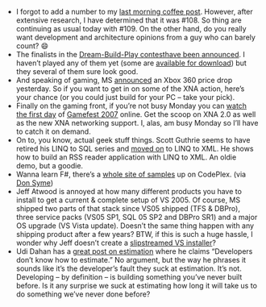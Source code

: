 -   I forgot to add a number to my [last morning coffee
    post](http://devhawk.net/2007/08/03/Morning+Coffee.aspx). However,
    after extensive research, I have determined that it was \#108. So
    thing are continuing as usual today with \#109. On the other hand,
    do you really want development and architecture opinions from a guy
    who can barely count?
    :smile:
-   The finalists in the [Dream-Build-Play
    contest](http://www.dreambuildplay.com/)[have been
    announced](http://blogs.msdn.com/xna/archive/2007/08/03/dream-build-play-finalists-announced.aspx).
    I haven’t played any of them yet (some are [available for
    download](http://swampthingtom.blogspot.com/2007/08/congrats-to-dbp-winners.html))
    but they several of them sure look good.
-   And speaking of gaming, MS
    [announced](http://gamerscoreblog.com/team/archive/2007/08/06/PriceDropAug8FP.aspx)
    an Xbox 360 price drop yesterday. So if you want to get in on some
    of the XNA action, here’s your chance (or you could just build for
    your PC – take your pick).
-   Finally on the gaming front, if you’re not busy Monday you can
    [watch the first
    day](http://feeds.feedburner.com/~r/LetsKillDave/~3/141730154/gamefest-webcasts-keynote-plus-first-day-of-xna-game-studio-track.aspx)
    of [Gamefest 2007](http://www.xnagamefest.com/) online. Get the
    scoop on XNA 2.0 as well as the new XNA networking support. I, alas,
    am busy Monday so I’ll have to catch it on demand.
-   On to, you know, actual geek stuff things. Scott Guthrie seems to
    have retired his LINQ to SQL series and [moved
    on](http://weblogs.asp.net/scottgu/archive/2007/08/07/using-linq-to-xml-and-how-to-build-a-custom-rss-feed-reader-with-it.aspx)
    to LINQ to XML. He shows how to build an RSS reader application with
    LINQ to XML. An oldie demo, but a goodie.
-   Wanna learn F\#, there’s a [whole site of
    samples](http://www.codeplex.com/fsharpsamples) up on CodePlex. (via
    [Don
    Syme](http://blogs.msdn.com/dsyme/archive/2007/08/03/new-codeplex-project-f-programming-samples.aspx))
-   Jeff Atwood is annoyed at how many different products you have to
    install to get a current & complete setup of VS 2005. Of course, MS
    shipped two parts of that stack since VS05 shipped (TFS & DBPro),
    three service packs (VS05 SP1, SQL 05 SP2 and DBPro SR1) and a major
    OS upgrade (VS Vista update). Doesn’t the same thing happen with any
    shipping product after a few years? BTW, if this is such a huge
    hassle, I wonder why Jeff doesn’t create a [slipstreamed VS
    installer](http://blogs.msdn.com/heaths/archive/2006/12/16/slipstreaming-visual-studio-2005-service-pack-1.aspx)?
-   Udi Dahan has a [great post on
    estimation](http://udidahan.weblogs.us/2007/08/06/dont-trust-developers-with-project-management/)
    where he claims “Developers don’t know how to estimate.” No
    argument, but the way he phrases it sounds like it’s the developer’s
    fault they suck at estimation. It’s not. Developing – by definition
    – is building something you’ve never built before. Is it any
    surprise we suck at estimating how long it will take us to do
    something we’ve never done before?


